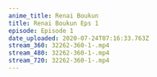 ```yaml
---
anime_title: Renai Boukun
title: Renai Boukun Eps 1
episode: Episode 1
date_uploaded: 2020-07-24T07:16:33.763Z
stream_360: 32262-360-1-.mp4
stream_480: 32262-360-1-.mp4
stream_720: 32262-360-1-.mp4
---
```

